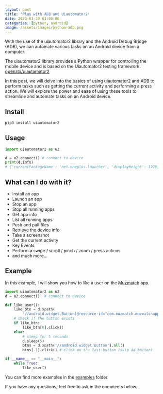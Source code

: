 ```yaml
---
layout: post
title: "Play with ADB and Uiautomator2"
date: 2023-01-30 01:00:00
categories: [python, android]
image: /assets/images/python-adb.png
---
```


With the use of the uiautomator2 library and the Android Debug Bridge (ADB), we can automate various tasks on an Android device from a computer.

The uiautomator2 library provides a Python wrapper for controlling the mobile device and is based on the Uiautomator2 testing framework. [openatx/uiautomator2](https://github.com/openatx/uiautomator2)

In this post, we will delve into the basics of using uiautomator2 and ADB to perform tasks such as getting the current activity and performing a press action. We will explore the power and ease of using these tools to streamline and automate tasks on an Android device.

## Install

```bash
pip3 install uiautomator2
```

## Usage

```python
import uiautomator2 as u2

d = u2.connect() # connect to device
print(d.info)
# {'currentPackageName': 'net.oneplus.launcher', 'displayHeight': 1920, 'displayRotation': 0, 'displaySizeDpX': 411, 'displaySizeDpY': 731, 'displayWidth': 1080, 'productName': 'OnePlus5', 'screenOn': True, 'sdkInt': 27, 'naturalOrientation': True}
```

## What can I do with it?

- Install an app
- Launch an app
- Stop an app
- Stop all running apps
- Get app info
- List all running apps
- Push and pull files
- Retrieve the device info
- Take a screenshot
- Get the current activity
- Key Events
- Perform a swipe / scroll / pinch / zoom / press actions
- and much more...

## Example

In this example, I will show you how to like a user on the [Muzmatch](https://play.google.com/store/apps/details?id=com.muzmatch.muzmatchapp) app.

```python
import uiautomator2 as u2
d = u2.connect()  # connect to device

def like_user():
    like_btn = d.xpath(
        '//android.widget.Button[@resource-id="com.muzmatch.muzmatchapp:id/discoverLikeButton"]').all()
    # check if the button exists
    if like_btn:
        like_btn[0].click()
    else:
        # sleep for 5 seconds
        d.sleep(5)
        btns = d.xpath('//android.widget.Button').all()
        btns[-1].click() # click on the last button (skip ad button)

if __name__ == "__main__":
    while True:
        like_user()
```

You can find more examples in the [examples](https://github.com/openatx/uiautomator2/tree/master/examples) folder.

If you have any questions, feel free to ask in the comments below.
